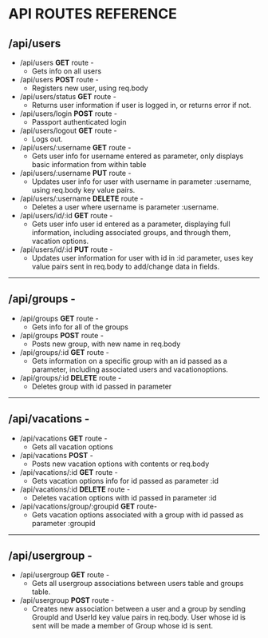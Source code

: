 # API ROUTES REFERENCE

## /api/users
* /api/users **GET** route - 
  * Gets info on all users
* /api/users **POST** route -
  * Registers new user, using req.body
* /api/users/status **GET** route - 
  * Returns user information if user is logged in, or returns error if not.
* /api/users/login **POST** route - 
  * Passport authenticated login
* /api/users/logout **GET** route -
  * Logs out.
* /api/users/:username **GET** route - 
  * Gets user info for username entered as parameter, only displays basic information from within table
* /api/users/:username **PUT** route - 
  * Updates user info for user with username in parameter :username, using req.body key value pairs.
* /api/users/:username **DELETE** route - 
  * Deletes a user where username is parameter :username.
* /api/users/id/:id **GET** route -
  * Gets user info user id entered as a parameter, displaying full information, including associated groups, and through them, vacation options.
* /api/users/id/:id **PUT** route -
  * Updates user information for user with id in :id parameter, uses key value pairs sent in req.body to add/change data in fields.
 ----------
 
## /api/groups -
* /api/groups **GET** route - 
  * Gets info for all of the groups
* /api/groups **POST** route - 
  * Posts new group, with new name in req.body
* /api/groups/:id **GET** route -
  * Gets information on a specific group with an id passed as a parameter, including associated users and vacationoptions.
* /api/groups/:id **DELETE** route - 
  * Deletes group with id passed in parameter
 ----------
 
## /api/vacations -
* /api/vacations **GET** route -
  * Gets all vacation options
* /api/vacations **POST** -
  * Posts new vacation options with contents or req.body
* /api/vacations/:id **GET** route - 
  * Gets vacation options info for id passed as parameter :id
* /api/vacations/:id **DELETE** route -
  * Deletes vacation options with id passed in parameter :id
* /api/vacations/group/:groupid **GET** route-
  * Gets vacation options associated with a group with id passed as parameter :groupid
 ----------
 
## /api/usergroup -
* /api/usergroup **GET** route - 
  * Gets all usergroup associations between users table and groups table.
* /api/usergroup **POST** route -
  * Creates new association between a user and a group by sending GroupId and UserId key value pairs in req.body.  User whose id is sent will be made a member of Group whose id is sent.